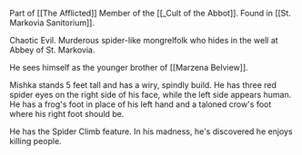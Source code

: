 Part of [[The Afflicted]] Member of the [[_Cult of the Abbot]]. Found in [[St. Markovia Sanitorium]].

Chaotic Evil. Murderous spider-like mongrelfolk who hides in the well at Abbey of St. Markovia. 

He sees himself as the younger brother of [[Marzena Belview]].

Mishka stands 5 feet tall and has a wiry, spindly build. He has three red spider eyes on the right side of his face, while the left side appears human. He has a frog's foot in place of his left hand and a taloned crow's foot where his right foot should be.

He has the Spider Climb feature. In his madness, he's discovered he enjoys killing people.